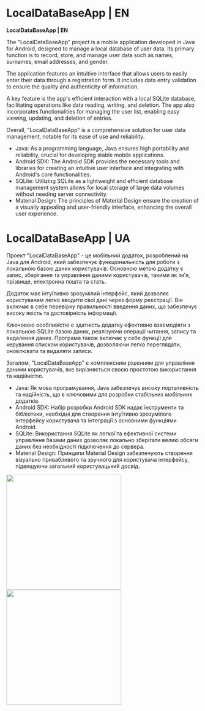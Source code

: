 # LocalDataBaseApp | EN

**LocalDataBaseApp | EN**

The "LocalDataBaseApp" project is a mobile application developed in Java for Android, designed to manage a local database of user data. Its primary function is to record, store, and manage user data such as names, surnames, email addresses, and gender.

The application features an intuitive interface that allows users to easily enter their data through a registration form. It includes data entry validation to ensure the quality and authenticity of information.

A key feature is the app's efficient interaction with a local SQLite database, facilitating operations like data reading, writing, and deletion. The app also incorporates functionalities for managing the user list, enabling easy viewing, updating, and deletion of entries.

Overall, "LocalDataBaseApp" is a comprehensive solution for user data management, notable for its ease of use and reliability.

- Java: As a programming language, Java ensures high portability and reliability, crucial for developing stable mobile applications.
- Android SDK: The Android SDK provides the necessary tools and libraries for creating an intuitive user interface and integrating with Android's core functionalities.
- SQLite: Utilizing SQLite as a lightweight and efficient database management system allows for local storage of large data volumes without needing server connectivity.
- Material Design: The principles of Material Design ensure the creation of a visually appealing and user-friendly interface, enhancing the overall user experience.


# LocalDataBaseApp | UA

Проект "LocalDataBaseApp" - це мобільний додаток, розроблений на Java для Android, який забезпечує функціональність для роботи з локальною базою даних користувачів. Основною метою додатку є запис, зберігання та управління даними користувачів, такими як ім'я, прізвище, електронна пошта та стать.

Додаток має інтуїтивно зрозумілий інтерфейс, який дозволяє користувачам легко вводити свої дані через форму реєстрації. Він включає в себе перевірку правильності введення даних, що забезпечує високу якість та достовірність інформації.

Ключовою особливістю є здатність додатку ефективно взаємодіяти з локальною SQLite базою даних, реалізуючи операції читання, запису та видалення даних. Програма також включає у себе функції для керування списком користувачів, дозволяючи легко переглядати, оновлювати та видаляти записи.

Загалом, "LocalDataBaseApp" є комплексним рішенням для управління даними користувачів, яке вирізняється своєю простотою використання та надійністю.

- Java: Як мова програмування, Java забезпечує високу портативність та надійність, що є ключовими для розробки стабільних мобільних додатків.
- Android SDK: Набір розробки Android SDK надає інструменти та бібліотеки, необхідні для створення інтуїтивно зрозумілого інтерфейсу користувача та інтеграції з основними функціями Android.
- SQLite: Використання SQLite як легкої та ефективної системи управління базами даних дозволяє локально зберігати великі обсяги даних без необхідності підключення до сервера.
- Material Design: Принципи Material Design забезпечують створення візуально привабливого та зручного для користувача інтерфейсу, підвищуючи загальний користувацький досвід.

<img src="https://github.com/artemqq5/LocalDataBaseApp/assets/52855607/9371fa24-21f4-43eb-a01f-886215975d4c" width="300"/> <img src="https://github.com/artemqq5/LocalDataBaseApp/assets/52855607/f4b2676f-de9b-4a43-b76c-667fea9d2e22" width="300"/>

